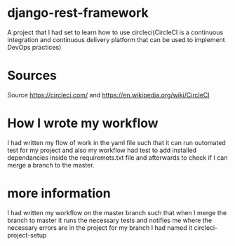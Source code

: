 # django-rest-framework
A project that I had set to learn how to use circleci(CircleCI is a continuous integration and continuous delivery platform that can be used to implement DevOps practices)

# Sources
Source https://circleci.com/  and https://en.wikipedia.org/wiki/CircleCI

# How I wrote my workflow
I had written my flow of work in the yaml file such that it can run outomated test for my project and also my workflow had test to add installed dependancies inside the requiremets.txt file and afterwards to check if I can merge a branch to the master.

# more information
I had written my workflow on the master branch such that when I merge the branch to master it runs the necessary tests and notifies me where the necessary errors are in the project
for my branch I had named it circleci-project-setup

